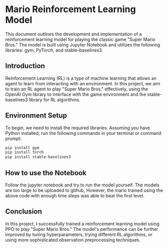 # Mario Reinforcement Learning Model

This document outlines the development and implementation of a reinforcement learning model for playing the classic game "Super Mario Bros." The model is built using Jupyter Notebook and utilizes the following libraries: gym, PyTorch, and stable-baselines3.



## Introduction

Reinforcement Learning (RL) is a type of machine learning that allows an agent to learn from interacting with an environment. In this project, we aim to train an RL agent to play "Super Mario Bros." effectively, using the OpenAI Gym library to interface with the game environment and the stable-baselines3 library for RL algorithms.

## Environment Setup

To begin, we need to install the required libraries. Assuming you have Python installed, run the following commands in your terminal or command prompt:

```bash
pip install gym
pip install torch
pip install stable-baselines3
```
## How to use the Notebook
Follow the jupyter notebook and try to run the model yourself. The models are too large to be uploaded to github, However, the mario trained using the above code with enough time steps was able to beat the first level.

## Conclusion
In this project, I successfully trained a reinforcement learning model using PPO to play "Super Mario Bros." The model's performance can be further improved by tuning hyperparameters, trying different RL algorithms, or using more sophisticated observation preprocessing techniques.
